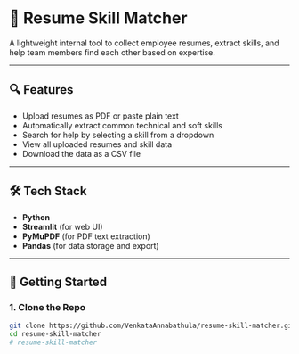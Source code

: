 # 💼 Resume Skill Matcher

A lightweight internal tool to collect employee resumes, extract skills, and help team members find each other based on expertise.

---

## 🔍 Features

- Upload resumes as PDF or paste plain text
- Automatically extract common technical and soft skills
- Search for help by selecting a skill from a dropdown
- View all uploaded resumes and skill data
- Download the data as a CSV file

---

## 🛠 Tech Stack

- **Python**
- **Streamlit** (for web UI)
- **PyMuPDF** (for PDF text extraction)
- **Pandas** (for data storage and export)

---

## 🚀 Getting Started

### 1. Clone the Repo
```bash
git clone https://github.com/VenkataAnnabathula/resume-skill-matcher.git
cd resume-skill-matcher
# resume-skill-matcher